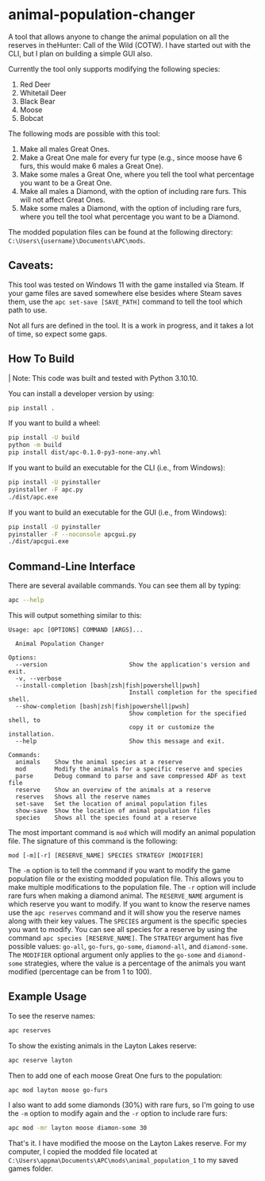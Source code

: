 # animal-population-changer

A tool that allows anyone to change the animal population on all the reserves in theHunter: Call of the Wild (COTW). I have started out with the CLI, but I plan on building a simple GUI also.

Currently the tool only supports modifying the following species:
1. Red Deer
1. Whitetail Deer
1. Black Bear
1. Moose
1. Bobcat

The following mods are possible with this tool:
1. Make all males Great Ones.
1. Make a Great One male for every fur type (e.g., since moose have 6 furs, this would make 6 males a Great One).
1. Make some males a Great One, where you tell the tool what percentage you want to be a Great One.
1. Make all males a Diamond, with the option of including rare furs. This will not affect Great Ones.
1. Make some males a Diamond, with the option of including rare furs, where you tell the tool what percentage you want to be a Diamond.

The modded population files can be found at the following directory: `C:\Users\{username}\Documents\APC\mods`.

## Caveats:
This tool was tested on Windows 11 with the game installed via Steam. If your game files are saved somewhere else besides where Steam saves them, use the `apc set-save [SAVE_PATH]` command to tell the tool which path to use.

Not all furs are defined in the tool. It is a work in progress, and it takes a lot of time, so expect some gaps.
## How To Build

| Note: This code was built and tested with Python 3.10.10.

You can install a developer version by using:
```sh
pip install .
```

If you want to build a wheel:
```sh
pip install -U build
python -m build
pip install dist/apc-0.1.0-py3-none-any.whl
```

If you want to build an executable for the CLI (i.e., from Windows):
```sh
pip install -U pyinstaller
pyinstaller -F apc.py
./dist/apc.exe
```

If you want to build an executable for the GUI (i.e., from Windows):
```sh
pip install -U pyinstaller
pyinstaller -F --noconsole apcgui.py
./dist/apcgui.exe
```

## Command-Line Interface

There are several available commands. You can see them all by typing:

```sh
apc --help
```
This will output something similar to this:
```text
Usage: apc [OPTIONS] COMMAND [ARGS]...

  Animal Population Changer

Options:
  --version                       Show the application's version and exit.
  -v, --verbose
  --install-completion [bash|zsh|fish|powershell|pwsh]
                                  Install completion for the specified shell.
  --show-completion [bash|zsh|fish|powershell|pwsh]
                                  Show completion for the specified shell, to
                                  copy it or customize the installation.
  --help                          Show this message and exit.

Commands:
  animals    Show the animal species at a reserve
  mod        Modify the animals for a specific reserve and species
  parse      Debug command to parse and save compressed ADF as text file
  reserve    Show an overview of the animals at a reserve
  reserves   Shows all the reserve names
  set-save   Set the location of animal population files
  show-save  Show the location of animal population files
  species    Shows all the species found at a reserve
```

The most important command is `mod` which will modify an animal population file. The signature of this command is the following:
```text
mod [-m][-r] [RESERVE_NAME] SPECIES STRATEGY [MODIFIER] 
```

The `-m` option is to tell the command if you want to modify the game population file or the existing modded population file. This allows you to make multiple modifications to the population file. The `-r` option will include rare furs when making a diamond animal. The `RESERVE_NAME` argument is which reserve you want to modify. If you want to know the reserve names use the `apc reserves` command and it will show you the reserve names along with their key values. The `SPECIES` argument is the specific species you want to modify. You can see all species for a reserve by using the command `apc species [RESERVE_NAME]`. The `STRATEGY` argument has five possible values: `go-all`, `go-furs`, `go-some`, `diamond-all`, and `diamond-some`. The `MODIFIER` optional argument only applies to the `go-some` and `diamond-some` strategies, where the value is a percentage of the animals you want modified (percentage can be from 1 to 100).

## Example Usage

To see the reserve names:
```sh
apc reserves
```

To show the existing animals in the Layton Lakes reserve:
```sh
apc reserve layton
```

Then to add one of each moose Great One furs to the population:
```sh
apc mod layton moose go-furs
```

I also want to add some diamonds (30%) with rare furs, so I'm going to use the `-m` option to modify again and the `-r` option to include rare furs:
```sh
apc mod -mr layton moose diamon-some 30
```

That's it. I have modified the moose on the Layton Lakes reserve. For my computer, I copied the modded file located at `C:\Users\appma\Documents\APC\mods\animal_population_1` to my saved games folder.
